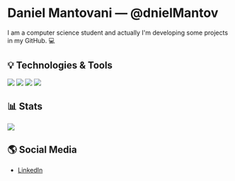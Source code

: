 # Daniel Mantovani — @dnielMantov

I am a computer science student and actually I'm developing some projects in my GitHub. 💻

## 💡 Technologies & Tools

![](https://img.shields.io/badge/Java-ED8B00?style=for-the-badge&logo=openjdk&logoColor=white)
![](https://img.shields.io/badge/C%23-239120?style=for-the-badge&logo=c-sharp&logoColor=white)
![](https://img.shields.io/badge/Python-3776AB?style=for-the-badge&logo=python&logoColor=white)
![](https://img.shields.io/badge/JavaScript-F7DF1E?style=for-the-badge&logo=javascript&logoColor=black)

## 📊 Stats

![](https://github-readme-stats.vercel.app/api/top-langs/?username=dnielMantov&layout=compact)

## 🌎 Social Media
- [LinkedIn](https://www.linkedin.com/in/daniel-mantovani-7671b4237/)
